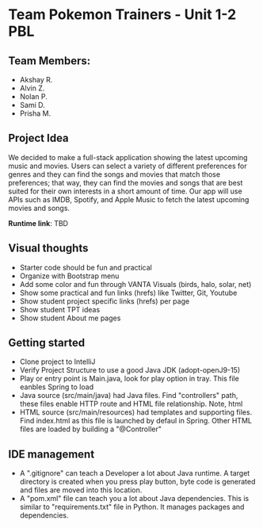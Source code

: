 # Team Pokemon Trainers - Unit 1-2 PBL
## Team Members:
- Akshay R.
- Alvin Z.
- Nolan P.
- Sami D.
- Prisha M.

## Project Idea
We decided to make a full-stack application showing the latest upcoming music and movies. Users can select a variety of different preferences for genres and they can find the songs and movies that match those preferences; that way, they can find the movies and songs that are best suited for their own interests in a short amount of time. Our app will use APIs such as IMDB, Spotify, and Apple Music to fetch the latest upcoming movies and songs.

**Runtime link**: TBD

## Visual thoughts
- Starter code should be fun and practical
- Organize with Bootstrap menu 
- Add some color and fun through VANTA Visuals (birds, halo, solar, net)
- Show some practical and fun links (hrefs) like Twitter, Git, Youtube
- Show student project specific links (hrefs) per page
- Show student TPT ideas
- Show student About me pages

## Getting started
- Clone project to IntelliJ
- Verify Project Structure to use a good Java JDK (adopt-openJ9-15) 
- Play or entry point is Main.java, look for play option in tray.  This file eanbles Spring to load
- Java source (src/main/java) had Java files.  Find "controllers" path, these files enable HTTP route and HTML file relationship.  Note, html 
- HTML source (src/main/resources) had templates and supporting files.  Find index.html as this file is launched by defaul in Spring.  Other HTML files are loaded by building a "@Controller"

## IDE management
- A ".gitignore" can teach a Developer a lot about Java runtime.  A target directory is created when you press play button, byte code is generated and files are moved into this location.
- A "pom.xml" file can teach you a lot about Java dependencies.  This is similar to "requirements.txt" file in Python.  It manages packages and dependencies.
